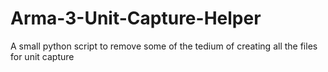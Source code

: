 # Arma-3-Unit-Capture-Helper
A small python script to remove some of the tedium of creating all the files for unit capture
